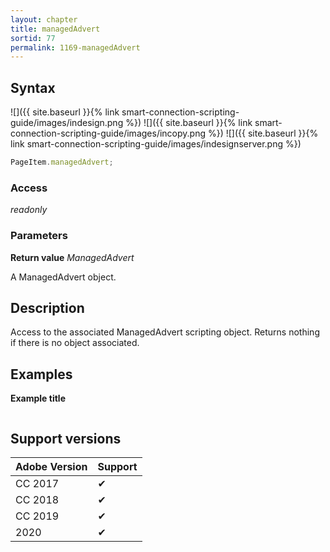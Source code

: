 ```yaml
---
layout: chapter
title: managedAdvert
sortid: 77
permalink: 1169-managedAdvert
---
```

## Syntax

![]({{ site.baseurl }}{% link smart-connection-scripting-guide/images/indesign.png %}) ![]({{ site.baseurl }}{% link smart-connection-scripting-guide/images/incopy.png %}) ![]({{ site.baseurl }}{% link smart-connection-scripting-guide/images/indesignserver.png %})
```javascript
PageItem.managedAdvert;
```

### Access

*readonly*

### Parameters

**Return value** *ManagedAdvert*

A ManagedAdvert object.

## Description

Access to the associated ManagedAdvert scripting object.
Returns nothing if there is no object associated.

## Examples

**Example title**

```javascript
```

## Support versions

| Adobe Version | Support |
|---------------|---------|
| CC 2017       | ✔       |
| CC 2018       | ✔       |
| CC 2019       | ✔       |
| 2020          | ✔       |